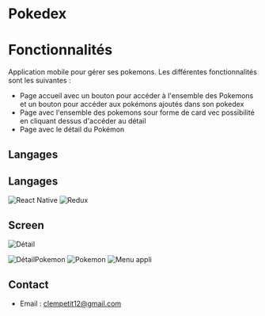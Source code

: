 
# Pokedex

# Fonctionnalités
Application mobile pour gérer ses pokemons. Les différentes fonctionnalités sont les suivantes :
- Page accueil avec un bouton pour accéder à l'ensemble des Pokemons et un bouton pour accéder aux pokémons ajoutés dans son pokedex
- Page avec l'ensemble des pokemons sour forme de card vec possibilité en cliquant dessus d'accéder au détail
- Page avec le détail du Pokémon 
  
## Langages
## Langages
![React Native](https://img.shields.io/badge/-React_Native-blue?logo=react&logoColor=white)
![Redux](https://img.shields.io/badge/-Redux-purple?logo=redux&logoColor=white)


## Screen

![Détail](https://github.com/clempetit12/Clemence_Petit_Fullstack/raw/master/assets/143411906/6daedbd5-a3d8-476d-a336-a05bc6940e84?raw=true&s=200)

![DétailPokemon](https://github.com/clempetit12/Clemence_Petit_Fullstack/assets/143411906/cdd647ba-f845-4b8e-b945-ab5a37389533)
![Pokemon](https://github.com/clempetit12/Clemence_Petit_Fullstack/assets/143411906/0c844e57-6927-4fad-b8b5-f70f03f9d27f)
![Menu appli](https://github.com/clempetit12/Clemence_Petit_Fullstack/assets/143411906/db3e6a2c-5e2e-40d4-9bd3-caeedd256cad)






## Contact

- Email : clempetit12@gmail.com

